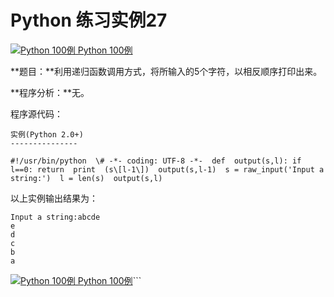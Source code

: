 Python 练习实例27
=============

 [![Python 100例](../images/up.gif) Python 100例](python-100-examples.html)

**题目：**利用递归函数调用方式，将所输入的5个字符，以相反顺序打印出来。

**程序分析：**无。

程序源代码：
```
实例(Python 2.0+)
---------------

#!/usr/bin/python  \# -*- coding: UTF-8 -*-  def  output(s,l): if  l==0: return  print  (s\[l-1\])  output(s,l-1)  s = raw_input('Input a string:')  l = len(s)  output(s,l)
```
以上实例输出结果为：
```
Input a string:abcde
e
d
c
b
a
```
 [![Python 100例](../images/up.gif) Python 100例](python-100-examples.html)```